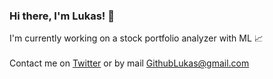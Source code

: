 ### Hi there, I'm Lukas! 👋

I'm currently working on a stock portfolio analyzer with ML 📈
<br></br>
Contact me on [Twitter](https://twitter.com/LukasK__) or by mail [GithubLukas@gmail.com](mailto:githublukas@gmail.com)
